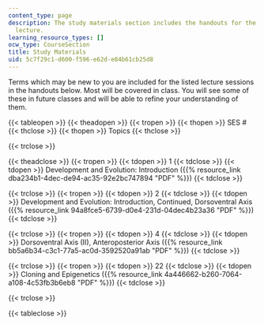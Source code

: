```yaml
---
content_type: page
description: The study materials section includes the handouts for the respective
  lecture.
learning_resource_types: []
ocw_type: CourseSection
title: Study Materials
uid: 5c7f29c1-d600-f596-e62d-e84b61cb25d8
---
```


Terms which may be new to you are included for the listed lecture sessions in the handouts below. Most will be covered in class. You will see some of these in future classes and will be able to refine your understanding of them.

{{< tableopen >}}
{{< theadopen >}}
{{< tropen >}}
{{< thopen >}}
SES #
{{< thclose >}}
{{< thopen >}}
Topics
{{< thclose >}}

{{< trclose >}}

{{< theadclose >}}
{{< tropen >}}
{{< tdopen >}}
1
{{< tdclose >}}
{{< tdopen >}}
Development and Evolution: Introduction ({{% resource_link dba234b1-4dec-de94-ac35-92e2bc747894 "PDF" %}})
{{< tdclose >}}

{{< trclose >}}
{{< tropen >}}
{{< tdopen >}}
2
{{< tdclose >}}
{{< tdopen >}}
Development and Evolution: Introduction, Continued, Dorsoventral Axis ({{% resource_link 94a8fce5-6739-d0e4-231d-04dec4b23a36 "PDF" %}})
{{< tdclose >}}

{{< trclose >}}
{{< tropen >}}
{{< tdopen >}}
4
{{< tdclose >}}
{{< tdopen >}}
Dorsoventral Axis (II), Anteroposterior Axis ({{% resource_link bb5a6b34-c3c1-77a5-ac0d-3592520a91ab "PDF" %}})
{{< tdclose >}}

{{< trclose >}}
{{< tropen >}}
{{< tdopen >}}
22
{{< tdclose >}}
{{< tdopen >}}
Cloning and Epigenetics ({{% resource_link 4a446662-b260-7064-a108-4c53fb3b6eb8 "PDF" %}})
{{< tdclose >}}

{{< trclose >}}

{{< tableclose >}}